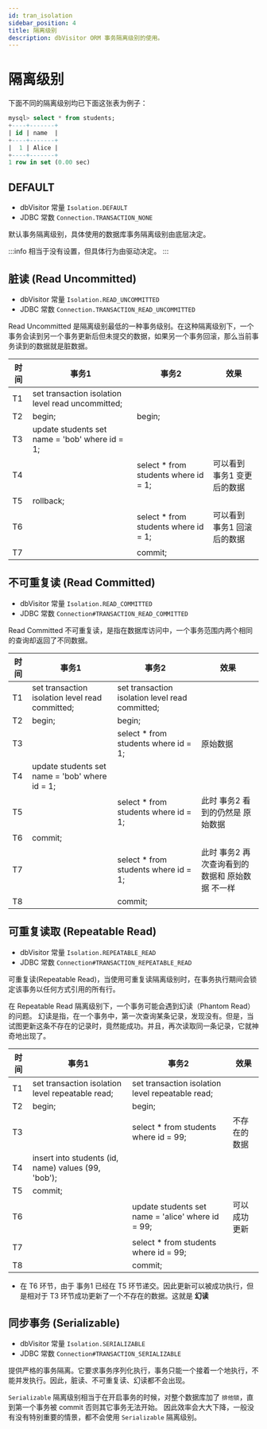 ```yaml
---
id: tran_isolation
sidebar_position: 4
title: 隔离级别
description: dbVisitor ORM 事务隔离级别的使用。
---
```


# 隔离级别

下面不同的隔离级别均已下面这张表为例子：

```sql
mysql> select * from students;
+----+-------+
| id | name  |
+----+-------+
|  1 | Alice |
+----+-------+
1 row in set (0.00 sec)
```

## DEFAULT

- dbVisitor 常量 `Isolation.DEFAULT`
- JDBC 常数 `Connection.TRANSACTION_NONE`

默认事务隔离级别，具体使用的数据库事务隔离级别由底层决定。

:::info
相当于没有设置，但具体行为由驱动决定。
:::

## 脏读 (Read Uncommitted)

- dbVisitor 常量 `Isolation.READ_UNCOMMITTED`
- JDBC 常数 `Connection.TRANSACTION_READ_UNCOMMITTED`

Read Uncommitted 是隔离级别最低的一种事务级别。在这种隔离级别下，一个事务会读到另一个事务更新后但未提交的数据，如果另一个事务回滚，那么当前事务读到的数据就是脏数据。

| 时间 | 事务1                                               | 事务2                                  | 效果              |
| ---- |---------------------------------------------------|--------------------------------------|-----------------|
| T1 | set transaction isolation level read uncommitted; |                                      |                 |
| T2 | begin;                                            | begin;                               |                 |
| T3 | update students set name = 'bob' where id = 1;    |                                      |                 |
| T4 |                                                   | select * from students where id = 1; | 可以看到 事务1 变更后的数据 |
| T5 | rollback;                                         |                                      |                 |
| T6 |                                                   | select * from students where id = 1; | 可以看到 事务1 回滚后的数据 |
| T7 |                                                   | commit;                              |                 |

## 不可重复读 (Read Committed)

- dbVisitor 常量 `Isolation.READ_COMMITTED`
- JDBC 常数 `Connection#TRANSACTION_READ_COMMITTED`

Read Committed 不可重复读，是指在数据库访问中，一个事务范围内两个相同的查询却返回了不同数据。

| 时间 | 事务1                                             | 事务2                                             | 效果                        |
|----|-------------------------------------------------|-------------------------------------------------|---------------------------|
| T1 | set transaction isolation level read committed; | set transaction isolation level read committed; |                           |
| T2 | begin;                                          | begin;                                          |                           |
| T3 |                                                 | select * from students where id = 1;            | 原始数据                      |
| T4 | update students set name = 'bob' where id = 1;  |                                                 |                           |
| T5 |                                                 | select * from students where id = 1;            | 此时 事务2 看到的仍然是 原始数据        |
| T6 | commit;                                         |                                                 |                           |
| T7 |                                                 | select * from students where id = 1;            | 此时 事务2 再次查询看到的数据和 原始数据 不一样 |
| T8 |                                                 | commit;                                         |                           |

## 可重复读取 (Repeatable Read)

- dbVisitor 常量 `Isolation.REPEATABLE_READ`
- JDBC 常数 `Connection#TRANSACTION_REPEATABLE_READ`

可重复读(Repeatable Read)，当使用可重复读隔离级别时，在事务执行期间会锁定该事务以任何方式引用的所有行。

在 Repeatable Read 隔离级别下，一个事务可能会遇到幻读（Phantom Read）的问题。
幻读是指，在一个事务中，第一次查询某条记录，发现没有。但是，当试图更新这条不存在的记录时，竟然能成功。并且，再次读取同一条记录，它就神奇地出现了。

| 时间 | 事务1                                                 | 事务2                                               | 效果     |
|----|-----------------------------------------------------|---------------------------------------------------|--------|
| T1 | set transaction isolation level repeatable read;    | set transaction isolation level repeatable read;  |        |
| T2 | begin;                                              | begin;                                            |        |
| T3 |                                                     | select * from students where id = 99;             | 不存在的数据 |
| T4 | insert into students (id, name) values (99, 'bob'); |                                                   |        |
| T5 | commit;                                             |                                                   |        |
| T6 |                                                     | update students set name = 'alice' where id = 99; | 可以成功更新 |
| T7 |                                                     | select * from students where id = 99;             |        |
| T8 |                                                     | commit;                                           |        |

- 在 T6 环节，由于 事务1 已经在 T5 环节递交。因此更新可以被成功执行，但是相对于 T3 环节成功更新了一个不存在的数据。这就是 **幻读**

## 同步事务 (Serializable)

- dbVisitor 常量 `Isolation.SERIALIZABLE`
- JDBC 常数 `Connection#TRANSACTION_SERIALIZABLE`

提供严格的事务隔离。它要求事务序列化执行，事务只能一个接着一个地执行，不能并发执行。因此，脏读、不可重复读、幻读都不会出现。

`Serializable` 隔离级别相当于在开启事务的时候，对整个数据库加了 `排他锁`，直到第一个事务被 commit 否则其它事务无法开始。
因此效率会大大下降，一般没有没有特别重要的情景，都不会使用 `Serializable` 隔离级别。
